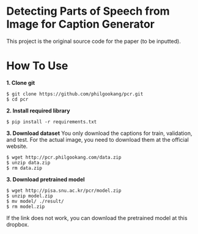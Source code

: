 # Detecting Parts of Speech from Image for Caption Generator
This project is the original source code for the paper (to be inputted).

# How To Use
**1. Clone git**
```
$ git clone https://github.com/philgookang/pcr.git
$ cd pcr
```

**2. Install required library**
```
$ pip install -r requirements.txt
```

**3. Download dataset**
You only download the captions for train, validation, and test. For the actual image, you need to download them at the official website. 
```
$ wget http://pcr.philgookang.com/data.zip
$ unzip data.zip
$ rm data.zip
```

**3. Download pretrained model**
```
$ wget http://pisa.snu.ac.kr/pcr/model.zip
$ unzip model.zip
$ mv model/ ./result/
$ rm model.zip
```
If the link does not work, you can download the pretrained model at this dropbox.
